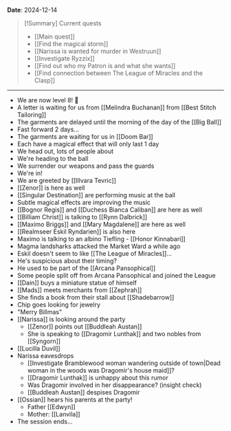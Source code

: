 **Date**: 2024-12-14

> [!Summary] Current quests
> - [[Main quest]]
> - [[Find the magical storm]]
> - [[Narissa is wanted for murder in Westruun]]
> - [[Investigate Ryzzix]]
> - [[Find out who my Patron is and what she wants]]
> - [[Find connection between The League of Miracles and the Clasp]]

---
- We are now level 8! 🎉
- A letter is waiting for us from [[Melindra Buchanan]] from [[Best Stitch Tailoring]]
- The garments are delayed until the morning of the day of the [[Big Ball]]
- Fast forward 2 days...
- The garments are waiting for us in [[Doom Bar]]
- Each have a magical effect that will only last 1 day
- We head out, lots of people about
- We're heading to the ball
- We surrender our weapons and pass the guards
- We're in!
- We are greeted by [[Illvara Tevric]]
- [[Zenor]] is here as well
- [[Singular Destination]] are performing music at the ball
- Subtle magical effects are improving the music
- [[Bognor Regis]] and [[Duchess Bianca Caliban]] are here as well
- [[Billiam Christ]] is talking to [[Rynn Dalbrick]]
- [[Maximo Briggs]] and [[Mary Magdalene]] are here as well
- [[Realmseer Eskil Ryndarien]] is also here
- Maximo is talking to an albino Tiefling - [[Honor Kinnabari]]
- Magma landsharks attacked the Market Ward a while ago
- Eskil doesn't seem to like [[The League of Miracles]]...
- He's suspicious about their timing?
- He used to be part of the [[Arcana Pansophical]]
- Some people split off from Arcana Pansophical and joined the League
- [[Dain]] buys a miniature statue of himself
- [[Mads]] meets merchants from [[Zephrah]]
- She finds a book from their stall about [[Shadebarrow]]
- Chip goes looking for jewelry
- "Merry Billmas"
- [[Narissa]] is looking around the party
	- [[Zenor]] points out [[Buddleah Austan]]
	- She is speaking to [[Dragomir Lunthak]] and two nobles from [[Syngorn]]
- [[Lucilla Duvil]]
- Narissa eavesdrops
	- [[Investigate Bramblewood woman wandering outside of town|Dead woman in the woods was Dragomir's house maid]]?
	- [[Dragomir Lunthak]] is unhappy about this rumor
	- Was Dragomir involved in her disappearance? (insight check)
	- [[Buddleah Austan]] despises Dragomir
- [[Ossian]] hears his parents at the party!
	- Father [[Edwyn]]
	- Mother: [[Lanvila]]
- The session ends...